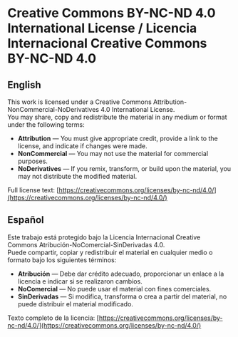 # Creative Commons BY-NC-ND 4.0 International License / Licencia Internacional Creative Commons BY-NC-ND 4.0

## English
This work is licensed under a Creative Commons Attribution-NonCommercial-NoDerivatives 4.0 International License.  
You may share, copy and redistribute the material in any medium or format under the following terms:
- **Attribution** — You must give appropriate credit, provide a link to the license, and indicate if changes were made.
- **NonCommercial** — You may not use the material for commercial purposes.
- **NoDerivatives** — If you remix, transform, or build upon the material, you may not distribute the modified material.

Full license text: [https://creativecommons.org/licenses/by-nc-nd/4.0/](https://creativecommons.org/licenses/by-nc-nd/4.0/)

## Español
Este trabajo está protegido bajo la Licencia Internacional Creative Commons Atribución-NoComercial-SinDerivadas 4.0.  
Puede compartir, copiar y redistribuir el material en cualquier medio o formato bajo los siguientes términos:
- **Atribución** — Debe dar crédito adecuado, proporcionar un enlace a la licencia e indicar si se realizaron cambios.
- **NoComercial** — No puede usar el material con fines comerciales.
- **SinDerivadas** — Si modifica, transforma o crea a partir del material, no puede distribuir el material modificado.

Texto completo de la licencia: [https://creativecommons.org/licenses/by-nc-nd/4.0/](https://creativecommons.org/licenses/by-nc-nd/4.0/)
